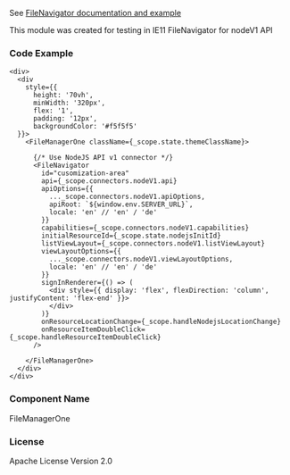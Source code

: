 See [FileNavigator documentation and example](http://opuscapita-filemanager-demo-master.azurewebsites.net/?currentComponentName=FileNavigator&maxContainerWidth=100%25&showSidebar=true)

This module was created for testing in IE11 FileNavigator for nodeV1 API

### Code Example

```
<div>
  <div
    style={{ 
      height: '70vh',
      minWidth: '320px',
      flex: '1',
      padding: '12px',
      backgroundColor: '#f5f5f5'
  }}>
    <FileManagerOne className={_scope.state.themeClassName}>
    
      {/* Use NodeJS API v1 connector */}
      <FileNavigator
        id="cusomization-area"
        api={_scope.connectors.nodeV1.api}
        apiOptions={{
          ..._scope.connectors.nodeV1.apiOptions,
          apiRoot: `${window.env.SERVER_URL}`,
          locale: 'en' // 'en' / 'de'
        }}
        capabilities={_scope.connectors.nodeV1.capabilities}
        initialResourceId={_scope.state.nodejsInitId}
        listViewLayout={_scope.connectors.nodeV1.listViewLayout}
        viewLayoutOptions={{
          ..._scope.connectors.nodeV1.viewLayoutOptions,
          locale: 'en' // 'en' / 'de'
        }}
        signInRenderer={() => (
          <div style={{ display: 'flex', flexDirection: 'column', justifyContent: 'flex-end' }}>
          </div>
        )}
        onResourceLocationChange={_scope.handleNodejsLocationChange}
        onResourceItemDoubleClick={_scope.handleResourceItemDoubleClick}
      />

    </FileManagerOne>
  </div>
</div>
```

### Component Name

FileManagerOne

### License

Apache License Version 2.0

